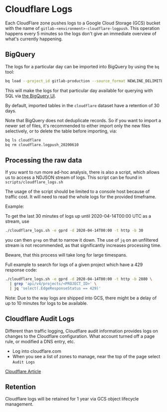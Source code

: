 # Cloudflare Logs

Each CloudFlare zone pushes logs to a Google Cloud Storage (GCS) bucket with
the name of `gitlab-<environment>-cloudflare-logpush`. This operation happens
every 5 minutes so the logs don't give an immediate overview of what's
currently happening.

## BigQuery

The logs for a particular day can be imported into BigQuery by using the `bq` tool:

```bash
bq load --project_id gitlab-production --source_format NEWLINE_DELIMITED_JSON cloudflare.logpush_20200610 'gs://gitlab-gprd-cloudflare-logpush/http/20200610/*.log.gz' <(curl -s https://raw.githubusercontent.com/cloudflare/cloudflare-gcp/master/logpush-to-bigquery/schema-http.json)
```

This will make the logs for that particular day available for querying with SQL
via [the BigQuery
UI](https://console.cloud.google.com/bigquery?project=gitlab-production).

By default, imported tables in the `cloudflare` dataset have a retention of 30
days.

Note that BigQuery does not deduplicate records. So if you want to import a newer set of files, it's recommended to either import only the new files selectively, or to delete the table before importing, via:

```bash
bq ls cloudflare
bq rm cloudflare.logpush_20200610
```

## Processing the raw data

If you want to run more ad-hoc analysis, there is also a script, which allows us
to access a NDJSON stream of logs. This script can be found in
`scripts/cloudflare_logs.sh`

The usage of the script should be limited to a console host because of traffic
cost. It will need to read the whole logs for the provided timeframe.

Example:

To get the last 30 minutes of logs up until 2020-04-14T00:00 UTC as a stream,
use
```bash
./cloudflare_logs.sh -e gprd -d 2020-04-14T00:00 -t http -b 30
```
you can then `grep` on that to narrow it down. The use of `jq` on an unfiltered
stream is not recommended, as that significantly increases processing time.

Beware, that this process will take long for large timespans.

Full example to search for logs of a given project which have a 429 response
code:
```bash
./cloudflare_logs.sh -e gprd -d 2020-04-14T00:00 -t http -b 2880 \
  | grep 'api/v4/projects/<PROJECT_ID>' \
  | jq 'select(.EdgeResponseStatus == 429)'
```

Note: Due to the way logs are shipped into GCS, there might be a delay of up
to 10 minutes for logs to be available.

## Cloudflare Audit Logs

Different than traffic logging, Cloudflare audit information provides logs
on changes to the Cloudflare configuration. What account turned off a page
rule, or modified a DNS entry, etc.

* Log into cloudflare.com
* When you see a list of zones to manage, near the top of the page
  select `Audit Logs`

[Cloudflare Article](https://support.cloudflare.com/hc/en-us/articles/115002833612-Understanding-Cloudflare-Audit-Logs)

## Retention
Cloudflare logs will be retained for 1 year via GCS object lifecycle management.
